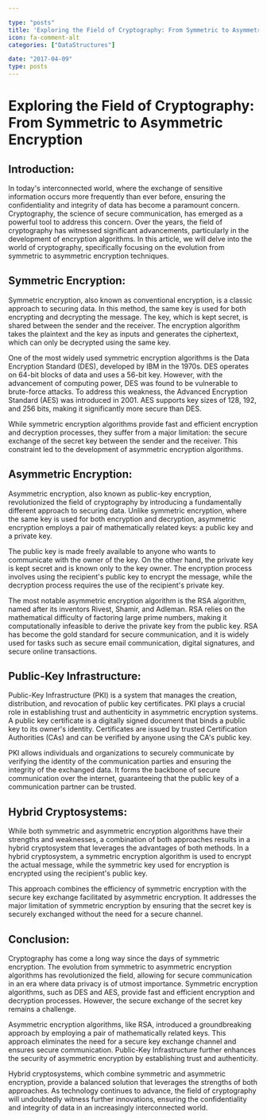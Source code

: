 ```yaml
---

type: "posts"
title: 'Exploring the Field of Cryptography: From Symmetric to Asymmetric Encryption'
icon: fa-comment-alt
categories: ["DataStructures"]

date: "2017-04-09"
type: posts
---
```





# Exploring the Field of Cryptography: From Symmetric to Asymmetric Encryption

## Introduction:

In today's interconnected world, where the exchange of sensitive information occurs more frequently than ever before, ensuring the confidentiality and integrity of data has become a paramount concern. Cryptography, the science of secure communication, has emerged as a powerful tool to address this concern. Over the years, the field of cryptography has witnessed significant advancements, particularly in the development of encryption algorithms. In this article, we will delve into the world of cryptography, specifically focusing on the evolution from symmetric to asymmetric encryption techniques.

## Symmetric Encryption:

Symmetric encryption, also known as conventional encryption, is a classic approach to securing data. In this method, the same key is used for both encrypting and decrypting the message. The key, which is kept secret, is shared between the sender and the receiver. The encryption algorithm takes the plaintext and the key as inputs and generates the ciphertext, which can only be decrypted using the same key. 

One of the most widely used symmetric encryption algorithms is the Data Encryption Standard (DES), developed by IBM in the 1970s. DES operates on 64-bit blocks of data and uses a 56-bit key. However, with the advancement of computing power, DES was found to be vulnerable to brute-force attacks. To address this weakness, the Advanced Encryption Standard (AES) was introduced in 2001. AES supports key sizes of 128, 192, and 256 bits, making it significantly more secure than DES.

While symmetric encryption algorithms provide fast and efficient encryption and decryption processes, they suffer from a major limitation: the secure exchange of the secret key between the sender and the receiver. This constraint led to the development of asymmetric encryption algorithms.

## Asymmetric Encryption:

Asymmetric encryption, also known as public-key encryption, revolutionized the field of cryptography by introducing a fundamentally different approach to securing data. Unlike symmetric encryption, where the same key is used for both encryption and decryption, asymmetric encryption employs a pair of mathematically related keys: a public key and a private key.

The public key is made freely available to anyone who wants to communicate with the owner of the key. On the other hand, the private key is kept secret and is known only to the key owner. The encryption process involves using the recipient's public key to encrypt the message, while the decryption process requires the use of the recipient's private key.

The most notable asymmetric encryption algorithm is the RSA algorithm, named after its inventors Rivest, Shamir, and Adleman. RSA relies on the mathematical difficulty of factoring large prime numbers, making it computationally infeasible to derive the private key from the public key. RSA has become the gold standard for secure communication, and it is widely used for tasks such as secure email communication, digital signatures, and secure online transactions.

## Public-Key Infrastructure:

Public-Key Infrastructure (PKI) is a system that manages the creation, distribution, and revocation of public key certificates. PKI plays a crucial role in establishing trust and authenticity in asymmetric encryption systems. A public key certificate is a digitally signed document that binds a public key to its owner's identity. Certificates are issued by trusted Certification Authorities (CAs) and can be verified by anyone using the CA's public key.

PKI allows individuals and organizations to securely communicate by verifying the identity of the communication parties and ensuring the integrity of the exchanged data. It forms the backbone of secure communication over the internet, guaranteeing that the public key of a communication partner can be trusted.

## Hybrid Cryptosystems:

While both symmetric and asymmetric encryption algorithms have their strengths and weaknesses, a combination of both approaches results in a hybrid cryptosystem that leverages the advantages of both methods. In a hybrid cryptosystem, a symmetric encryption algorithm is used to encrypt the actual message, while the symmetric key used for encryption is encrypted using the recipient's public key.

This approach combines the efficiency of symmetric encryption with the secure key exchange facilitated by asymmetric encryption. It addresses the major limitation of symmetric encryption by ensuring that the secret key is securely exchanged without the need for a secure channel.

## Conclusion:

Cryptography has come a long way since the days of symmetric encryption. The evolution from symmetric to asymmetric encryption algorithms has revolutionized the field, allowing for secure communication in an era where data privacy is of utmost importance. Symmetric encryption algorithms, such as DES and AES, provide fast and efficient encryption and decryption processes. However, the secure exchange of the secret key remains a challenge.

Asymmetric encryption algorithms, like RSA, introduced a groundbreaking approach by employing a pair of mathematically related keys. This approach eliminates the need for a secure key exchange channel and ensures secure communication. Public-Key Infrastructure further enhances the security of asymmetric encryption by establishing trust and authenticity.

Hybrid cryptosystems, which combine symmetric and asymmetric encryption, provide a balanced solution that leverages the strengths of both approaches. As technology continues to advance, the field of cryptography will undoubtedly witness further innovations, ensuring the confidentiality and integrity of data in an increasingly interconnected world.